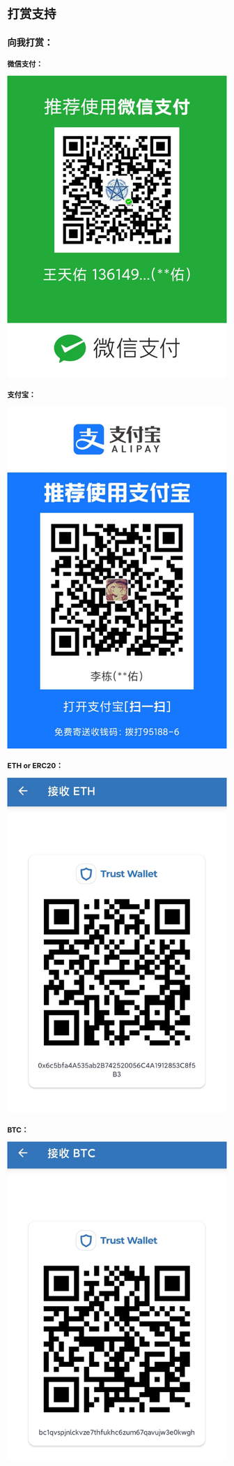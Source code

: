# 打赏支持

## 向我打赏：

### 微信支付：

![](.gitbook/assets/1779f6a2493c2649cf67b84b11733d3f.jpg)

### 支付宝：

![](.gitbook/assets/9304dfd7a84917a2a1364f70e5e1c023.jpg)

### ETH or ERC20：

![](.gitbook/assets/643526130be1c317e48adc003a9b30b6.jpg)

### BTC：

![](.gitbook/assets/f8e0be9524f2f913f9252d7db6106bb5.jpg)

